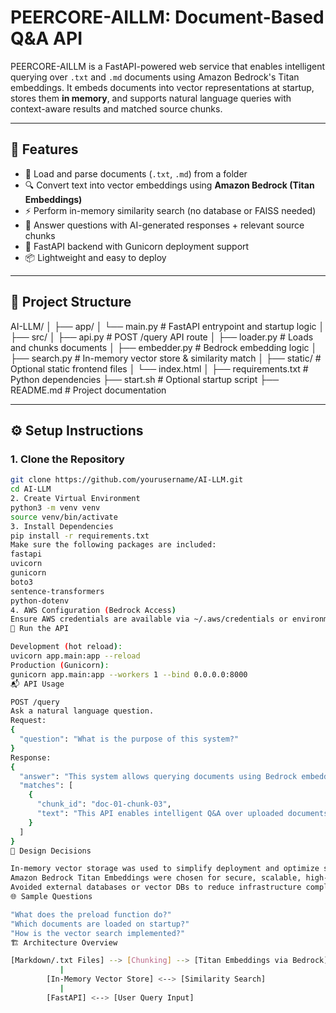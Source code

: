 # PEERCORE-AILLM: Document-Based Q&A API

PEERCORE-AILLM is a FastAPI-powered web service that enables intelligent querying over `.txt` and `.md` documents using Amazon Bedrock's Titan embeddings. It embeds documents into vector representations at startup, stores them **in memory**, and supports natural language queries with context-aware results and matched source chunks.

---

## 🧠 Features

- 📄 Load and parse documents (`.txt`, `.md`) from a folder  
- 🔍 Convert text into vector embeddings using **Amazon Bedrock (Titan Embeddings)**  
- ⚡ Perform in-memory similarity search (no database or FAISS needed)  
- 🤖 Answer questions with AI-generated responses + relevant source chunks  
- 🚀 FastAPI backend with Gunicorn deployment support  
- 📦 Lightweight and easy to deploy  

---

## 📁 Project Structure

AI-LLM/
│
├── app/
│ └── main.py # FastAPI entrypoint and startup logic
│
├── src/
│ ├── api.py # POST /query API route
│ ├── loader.py # Loads and chunks documents
│ ├── embedder.py # Bedrock embedding logic
│ ├── search.py # In-memory vector store & similarity match
│
├── static/ # Optional static frontend files
│ └── index.html
│
├── requirements.txt # Python dependencies
├── start.sh # Optional startup script
├── README.md # Project documentation

---

## ⚙️ Setup Instructions

### 1. Clone the Repository

```bash
git clone https://github.com/yourusername/AI-LLM.git
cd AI-LLM
2. Create Virtual Environment
python3 -m venv venv
source venv/bin/activate
3. Install Dependencies
pip install -r requirements.txt
Make sure the following packages are included:
fastapi
uvicorn
gunicorn
boto3
sentence-transformers
python-dotenv
4. AWS Configuration (Bedrock Access)
Ensure AWS credentials are available via ~/.aws/credentials or environment variables. You must have access to Bedrock and permissions to call InvokeModel.
🚀 Run the API

Development (hot reload):
uvicorn app.main:app --reload
Production (Gunicorn):
gunicorn app.main:app --workers 1 --bind 0.0.0.0:8000
📬 API Usage

POST /query
Ask a natural language question.
Request:
{
  "question": "What is the purpose of this system?"
}
Response:
{
  "answer": "This system allows querying documents using Bedrock embeddings...",
  "matches": [
    {
      "chunk_id": "doc-01-chunk-03",
      "text": "This API enables intelligent Q&A over uploaded documents."
    }
  ]
}
🧠 Design Decisions

In-memory vector storage was used to simplify deployment and optimize speed for smaller-scale use cases.
Amazon Bedrock Titan Embeddings were chosen for secure, scalable, high-quality embeddings without self-hosting models.
Avoided external databases or vector DBs to reduce infrastructure complexity.
🌐 Sample Questions

"What does the preload function do?"
"Which documents are loaded on startup?"
"How is the vector search implemented?"
🏗️ Architecture Overview

[Markdown/.txt Files] --> [Chunking] --> [Titan Embeddings via Bedrock]
           |
        [In-Memory Vector Store] <--> [Similarity Search]
           |
        [FastAPI] <--> [User Query Input]
